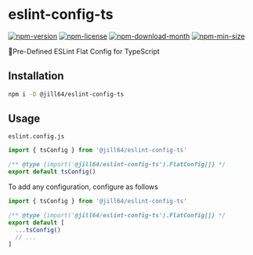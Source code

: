 <!----- BEGIN GHOST DOCS HEADER ----->

# eslint-config-ts

[![npm-version](https://img.shields.io/npm/v/@jill64/eslint-config-ts)](https://npmjs.com/package/@jill64/eslint-config-ts) [![npm-license](https://img.shields.io/npm/l/@jill64/eslint-config-ts)](https://npmjs.com/package/@jill64/eslint-config-ts) [![npm-download-month](https://img.shields.io/npm/dm/@jill64/eslint-config-ts)](https://npmjs.com/package/@jill64/eslint-config-ts) [![npm-min-size](https://img.shields.io/bundlephobia/min/@jill64/eslint-config-ts)](https://npmjs.com/package/@jill64/eslint-config-ts)

🔹Pre-Defined ESLint Flat Config for TypeScript

<!----- END GHOST DOCS HEADER ----->

## Installation

```sh
npm i -D @jill64/eslint-config-ts
```

## Usage

`eslint.config.js`

```js
import { tsConfig } from '@jill64/eslint-config-ts'

/** @type {import('@jill64/eslint-config-ts').FlatConfig[]} */
export default tsConfig()
```

To add any configuration, configure as follows

```js
import { tsConfig } from '@jill64/eslint-config-ts'

/** @type {import('@jill64/eslint-config-ts').FlatConfig[]} */
export default [
  ...tsConfig()
  // ...
]
```

